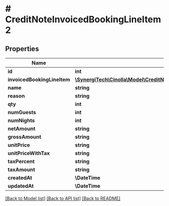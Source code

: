 # # CreditNoteInvoicedBookingLineItem2

## Properties

Name | Type | Description | Notes
------------ | ------------- | ------------- | -------------
**id** | **int** |  |
**invoicedBookingLineItem** | [**\SynergiTech\Cinolla\Model\CreditNoteInvoicedBookingLineItem2InvoicedBookingLineItem**](CreditNoteInvoicedBookingLineItem2InvoicedBookingLineItem.md) |  | [optional]
**name** | **string** |  | [optional]
**reason** | **string** |  | [optional]
**qty** | **int** |  | [optional]
**numGuests** | **int** |  | [optional]
**numNights** | **int** |  | [optional]
**netAmount** | **string** |  | [optional]
**grossAmount** | **string** |  | [optional]
**unitPrice** | **string** |  | [optional]
**unitPriceWithTax** | **string** |  | [optional]
**taxPercent** | **string** |  | [optional]
**taxAmount** | **string** |  | [optional]
**createdAt** | **\DateTime** |  |
**updatedAt** | **\DateTime** |  |

[[Back to Model list]](../../README.md#models) [[Back to API list]](../../README.md#endpoints) [[Back to README]](../../README.md)
